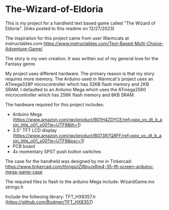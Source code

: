 # The-Wizard-of-Eldoria
This is my project for a handheld text based game called "The Wizard of Eldoria".
(links posted to this readme on 12/27/2023)

The inspiration for this project came from user Warmcats at instructables.com
https://www.instructables.com/Text-Based-Multi-Choice-Adventure-Game/

The story is my own creation. It was written out of my general love for the
Fantasy genre.

My project uses different hardware. The primary reason is that my story requires more memory.
The Arduino used in Warmcat's project uses an ATmega328P microcontroller which has 32KB flash memory and 2KB SRAM.
I defaulted to an Arduino Mega which uses the ATmega2560 microcontroller which has 256K flash memory and 8KB SRAM.

The hardware required for this project includes:
- Arduino Mega (https://www.amazon.com/gp/product/B01H4ZDYCE/ref=ppx_yo_dt_b_asin_title_o01_s00?ie=UTF8&th=1)
- 3.5" TFT LCD display (https://www.amazon.com/gp/product/B073R7Q8FF/ref=ppx_yo_dt_b_asin_title_o01_s00?ie=UTF8&psc=1)
- PCB board
- 4x momentary SPST push button switches

The case for the handheld was designed by me in Tinkercad:
https://www.tinkercad.com/things/iZI8byJxRm4-35-tft-screen-arduino-mega-game-case

The required files to flash to the arduino Mega include:
WizardGame.ino
strings.h

Include the follwoing library:
TFT_HX8357.h (https://github.com/Bodmer/TFT_HX8357)
